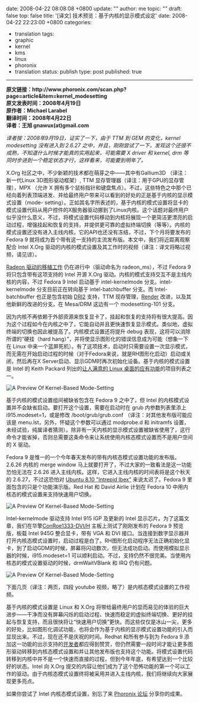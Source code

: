 date: 2008-04-22 08:08:08 +0800
update: ""
author: me
topic: ""
draft: false
top: false
title: '[译文] 技术预览：基于内核的显示模式设定'
date: 2008-04-22 22:23:00 +0800
categories:
- translation
tags:
- graphic
- kernel
- kms
- linux
- phoronix
- translation
status: publish
type: post
published: true
---
<p><b>原文链接：http://www.phoronix.com/scan.php?page=article&amp;item=kernel_modesetting     <br />原文发表时间：2008年4月19日      <br />原作者：</b><b>Michael Larabel</b>    <br /><b>翻译时间：2008年4月22日     <br />译者：王旭 gnawux(at)gmail.com      <br /></b></p>

<p><i>译者按：2008年9月19日，证实了一下，由于 TTM 到 GEM 的变化，kernel modesetting 没有进入到 2.6.27 之中，并且，刚刚尝试了一下，发现这个还很不成熟，不知道什么时候才能真的实用起来，可能需要 X driver 和 kernel, drm 等同时步进到一个稳定状态才行，这样看来，可能要到明年了。</i></p>

<p>X.Org 社区之中，不少新颖的技术都在萌芽之中——其中有Gallium3D （译注：新一代Linux 3D图形驱动框架）, TTM 显存管理器（译注：用于GPU的显存管理），MPX （允许 X 拥有多个鼠标指针和键盘焦点）。不过，这些特色之中那个已经向着列表顶端进发、并给最终用户带来可以看到的好处的正是基于内核的显示模式设置（mode- setting）。正如其名字所表述的，基于内核的模式设置将显卡的模式设置代码从用户控件的X服务器驱动挪到了Linux内核。这个话题对最终用户似乎没什么意义，不过，将模式设置代码移动到内核将展现一个更简洁更漂亮的启动过程，增强挂起和恢复的支持，并提供更可靠的虚拟终端切换（等等）。内核的模式设置还没有进入主线内核，它的API也还没有冻结，不过，下个月将要发布的 Fedora 9 就将成为首个带有这一支持的主流发布版。本文中，我们将近距离观察配合 Intel X.Org 驱动的内核的模式设置及其工作时的视频（译注：译文将略过视频，请见谅）。</p>

<p><a href="http://www.phoronix.com/scan.php?page=news_item&amp;px=NjIzNw">Radeon 驱动的移植工作</a> 仍在进行中（驱动命名为 radeon_ms），不过 Fedora 9 将只包含带有这项支持的 Intel 开源 X.Org 驱动。内核的模式支持交互不是主线内核的内容，不过 Fedora 9 Intel 启动基于 intel-kernelmode 分支。intel-kernelmode 分支目前正在转向基于 intel-batchbuffer 分支。而 Intel-batchbuffer 也正是包含初始 <a href="http://www.phoronix.com/scan.php?page=news_item&amp;px=NjQxMQ">DRI2</a> 支持，TTM 现存管理，<a href="http://www.phoronix.com/scan.php?page=news_item&amp;px=NjM4OQ">Render</a> 改进，以及其他新鲜的改进的分支。在 Mesa/DRM 这边有一个 modesetting-101 分支。</p>

<p>因为内核不再依赖于外部资源来恢复显卡了，挂起和恢复的支持将有很大提高。因为这个过程如今在内核之中了，它能自动并且更快速恢复显示模式。类似地，虚拟终端的切换也因此被提高了。内核模式设置还将提升 debug 表现，这将可以消除所谓的“硬挂（hard hang）”，并将使显示图形化的错误信息成为可能（想象一下在 Linux 中来一个蓝屏死机）。有了这项技术，启动时只需要设置一次显示模式，而无需在开始启动过程的时候（对于Fedora来说，就是RH图形化启动）启动或关闭，然后再在X Server启动、显示GDM时再次初始化设备。基于内核的模式设置是 Intel 的 Keith Packard 列出的<a href="http://www.phoronix.com/scan.php?page=news_item&amp;px=NjM1Nw">让人满意的 Linux 桌面的应有功能</a>的项目列表之一。</p>

<p><img title="A Preview Of Kernel-Based Mode-Setting" src="/assets/image.php?id=kernel_modesetting&amp;image=intel_km_grub" /></p>

<p>基于内核的模式设置组间被缺省包含在 Fedora 9 之中了，但 Intel 的内核模式设置并不会缺省启动。要打开这个设置，需要在启动时在 grub 内参数列表里添上 i915.modeset=1，或是修改 /boot/grub/grub.conf （译注：对其他发布版可能应该是 menu.lst，另外，怀疑这个参数可以通过 modprobe.d 和 initramfs 设置，未经试验，纯属译者猜测）。除非有一天内核的显示模式设置被缺省使用了，这行命令才能省掉，否则总需要这条命令来让系统使用内核态模式设置而不是用户空间的 X 驱动。</p>

<p>Fedora 9 是惟一的一个今年春天发布的带有内核态模式设置功能的发布版。2.6.26 内核的 merge window 马上就要打开了，不过大家的一致看法是这一功能恐怕无法在 2.6.26 进入主线内核。这样，它进入主线内核的时间表将是这个秋天的 2.6.27，不过这恐怕对 <a href="http://www.phoronix.com/scan.php?page=news_item&amp;px=NjM0Mg">Ubuntu 8.10 &quot;Intrepid Ibex&quot;</a> 来说太迟了。Fedora 9 里面包含的只是个功能演示版。Red Hat 和 David Airlie 计划在 Fedora 10 中用内核态的模式设置来支持快速用户切换。</p>

<p><img title="A Preview Of Kernel-Based Mode-Setting" src="/assets/image.php?id=kernel_modesetting&amp;image=intel_km_sys" /></p>

<p>Intel-kernelmode 驱动支持 Intel 915 IGP 及更新的 Intel 显示芯片。为了这篇文章，我们在华擎<a href="http://www.phoronix.com/vr.php?view=10755">ConRoe1333-DVI/H</a> 主板上测试了刚刚发布的 Fedora 9 预览版，板载 Intel 945G 整合显卡，带有 VGA 和 DVI 接口。当连接到数字显示器并打开内核态模式设置时，启动过程是白了。RH图形化启动程序无法正确初始化显卡，到了启动GDM的时候，屏幕将闪动数次，但无法成功启动。而使用模拟显示器的时候，i915.modeset=1 可以顺利启动。不过，支持仍然不很完美。当使用内核态的模式设置驱动的时候，drmWaitVBlank 和 IRQ 仍有问题。</p>

<p><img title="A Preview Of Kernel-Based Mode-Setting" src="/assets/image.php?id=kernel_modesetting&amp;image=intel_km_glxinfo" /></p>

<p>下面几页（译注：两页，四段 youtube 视频，略了）是内核态模式设置的工作视频。</p>

<p>基于内核的模式设置是 Linux 和 X.Org 将带给最终用户的显而易见的体验的巨大进步——干净而没有屏幕闪烁的启动过程、快速而稳定的虚拟终端切换、更好的挂起与恢复支持，而且很快将让“快速用户切换”更快。而这些仅仅是冰山一尖，更多的好处，比如图形化调试功能，也将会作为基于内核的显示模式设置功能的引入而显现出来。不过，现在还不是庆祝的时间。Redhat 和所有参与到为 Fedora 9 添加这一功能的出示支持的<a href="http://www.phoronix.com/scan.php?page=article&amp;item=kernel_modesetting&amp;num=4#"><u>开发者</u></a>都应得到赞赏，但仍然需要一段时间才能让更多图形驱动转移到内核态模式设置和并让其他发布版也支持这个功能。将模式设置代码转移到内核中并不是一个快速而直接的过程，但到今年年底，有希望达到一个比较好的状态。Intel 向 X.Org 提交的内容让他们成为了这个恐怖功能的第一个可以工作的驱动。由于内核态模式设置终将被采用并进入主线内核，我们将继续向大家展现更多亮点。</p>

<p>如果你尝试了 Intel 内核态模式设置，别忘了来 <a href="http://www.phoronix.com/forums/">Phoronix 论坛</a> 分享你的成果。</p>
